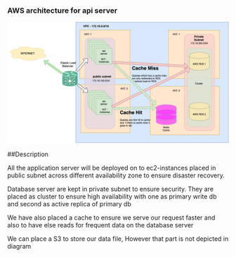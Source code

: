 ### AWS architecture for api server

![Aws server Architecture](AWS_Api_server_Architecture.jpg)

##Description

All the application server will be deployed on to ec2-instances placed in public subnet
across different availability zone to ensure disaster recovery. 

Database server are kept in private subnet to ensure security. They are placed as cluster
to ensure high availability with one as  primary write db and second as active replica of 
primary db

We have also placed a cache to ensure we serve our request faster and also to have else reads
for frequent data on the database server

We can place a S3 to store our data file, However that part is not depicted in diagram 
